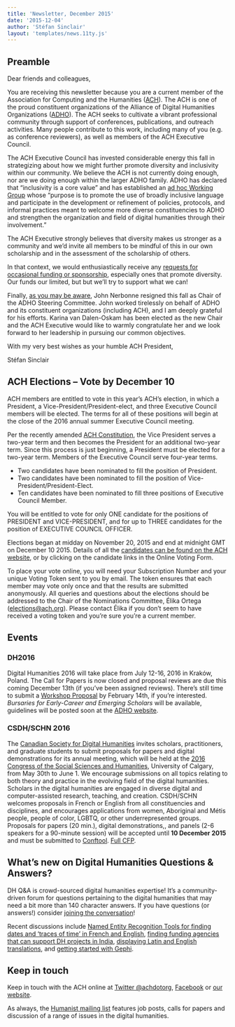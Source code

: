 ```yaml
---
title: 'Newsletter, December 2015'
date: '2015-12-04'
author: 'Stéfan Sinclair'
layout: 'templates/news.11ty.js'
---
```

## Preamble

Dear friends and colleagues,

You are receiving this newsletter because you are a current member of the Association for Computing and the Humanities ([ACH](/)). The ACH is one of the proud constituent organizations of the Alliance of Digital Humanities Organizations ([ADHO](http://adho.org)). The ACH seeks to cultivate a vibrant professional community through support of conferences, publications, and outreach activities. Many people contribute to this work, including many of you (e.g. as conference reviewers), as well as members of the ACH Executive Council.

The ACH Executive Council has invested considerable energy this fall in strategizing about how we might further promote diversity and inclusivity within our community. We believe the ACH is not currently doing enough, nor are we doing enough within the larger ADHO family. ADHO has declared that “inclusivity is a core value” and has established an [ad hoc Working Group](http://adho.org/announcements/2013/adho-establishes-working-group-inclusivity) whose “purpose is to promote the use of broadly inclusive language and participate in the development or refinement of policies, protocols, and informal practices meant to welcome more diverse constituencies to ADHO and strengthen the organization and field of digital humanities through their involvement.”

The ACH Executive strongly believes that diversity makes us stronger as a community and we’d invite all members to be mindful of this in our own scholarship and in the assessment of the scholarship of others.

In that context, we would enthusiastically receive any [requests for occasional funding or sponsorship](/activities/grants-and-awards/occasional-funding-sponsorship/), especially ones that promote diversity. Our funds our limited, but but we’ll try to support what we can!

Finally, [as you may be aware](http://adho.org/announcements/2015/adho-announces-new-steering-committee-chair), John Nerbonne resigned this fall as Chair of the ADHO Steering Committee. John worked tirelessly on behalf of ADHO and its constituent organizations (including ACH), and I am deeply grateful for his efforts. Karina van Dalen-Oskam has been elected as the new Chair and the ACH Executive would like to warmly congratulate her and we look forward to her leadership in pursuing our common objectives.

With my very best wishes as your humble ACH President,

Stéfan Sinclair

## ACH Elections – Vote by December 10

ACH members are entitled to vote in this year’s ACH’s election, in which a President, a Vice-President/President-elect, and three Executive Council members will be elected. The terms for all of these positions will begin at the close of the 2016 annual summer Executive Council meeting.

Per the recently amended [ACH Constitution](/about/constitution/), the Vice President serves a two-year term and then becomes the President for an additional two-year term. Since this process is just beginning, a President must be elected for a two-year term. Members of the Executive Council serve four-year terms.

- Two candidates have been nominated to fill the position of President.
- Two candidates have been nominated to fill the position of Vice-President/President-Elect.
- Ten candidates have been nominated to fill three positions of Executive Council Member.

You will be entitled to vote for only ONE candidate for the positions of PRESIDENT and VICE-PRESIDENT, and for up to THREE candidates for the position of EXECUTIVE COUNCIL OFFICER.

Elections began at midday on November 20, 2015 and end at midnight GMT on December 10 2015. Details of all the [candidates can be found on the ACH website](/news/2015/11/candidate-statements/), or by clicking on the candidate links in the Online Voting Form.

To place your vote online, you will need your Subscription Number and your unique Voting Token sent to you by email. The token ensures that each member may vote only once and that the results are submitted anonymously. All queries and questions about the elections should be addressed to the Chair of the Nominations Committee, Élika Ortega ([elections@ach.org](mailto:elections@ach.org)). Please contact Élika if you don’t seem to have received a voting token and you’re sure you’re a current member.

## Events

### DH2016

Digital Humanities 2016 will take place from July 12-16, 2016 in Kraków, Poland. The Call for Papers is now closed and proposal reviews are due this coming December 13th (if you’ve been assigned reviews). There’s still time to submit a [Workshop Proposal](http://dh2016.adho.org/cfp/) by February 14th, if you’re interested. *Bursaries for Early-Career and Emerging Scholars* will be available, guidelines will be posted soon at the [ADHO website](http://adho.org).

### CSDH/SCHN 2016

The [Canadian Society for Digital Humanities](http://csdh-schn.org/) invites scholars, practitioners, and graduate students to submit proposals for papers and digital demonstrations for its annual meeting, which will be held at the [2016 Congress of the Social Sciences and Humanities](http://congress2016.ca/), University of Calgary, from May 30th to June 1. We encourage submissions on all topics relating to both theory and practice in the evolving field of the digital humanities. Scholars in the digital humanities are engaged in diverse digital and computer-assisted research, teaching, and creation. CSDH/SCHN welcomes proposals in French or English from all constituencies and disciplines, and encourages applications from women, Aboriginal and Métis people, people of color, LGBTQ, or other underrepresented groups. Proposals for papers (20 min.), digital demonstrations,, and panels (2-6 speakers for a 90-minute session) will be accepted until **10 December 2015** and must be submitted to [Conftool](https://www.conftool.net/csdh-schn-2016/). [Full CFP](http://csdh-schn.org/2015/11/10/cfp-csdhschn-2016/).

## What’s new on Digital Humanities Questions &amp; Answers?

DH Q&amp;A is crowd-sourced digital humanities expertise! It’s a community-driven forum for questions pertaining to the digital humanities that may need a bit more than 140 character answers. If you have questions (or answers!) consider [joining the conversation](http://digitalhumanities.org/answers/register.php)!

Recent discussions include [Named Entity Recognition Tools for finding dates and ‘traces of time’ in French and English](http://digitalhumanities.org/answers/topic/which-named-entity-recognition-tool), [finding funding agencies that can support DH projects in India](http://digitalhumanities.org/answers/topic/what-funding-agencies-support-a-dh-project-in-india), [displaying Latin and English translations](http://digitalhumanities.org/answers/topic/advice-on-tools-for-side-by-side-pages-of-latin-and-english-translations), and [getting started with Gephi](http://digitalhumanities.org/answers/topic/text-network-analysis-using-gephi).

## Keep in touch

Keep in touch with the ACH online at [Twitter @achdotorg](http://twitter.com/achdotorg), [Facebook](http://www.facebook.com/ACHorg) or [our website](/news/).

As always, the [Humanist mailing list](http://dhhumanist.org/) features job posts, calls for papers and discussion of a range of issues in the digital humanities.
